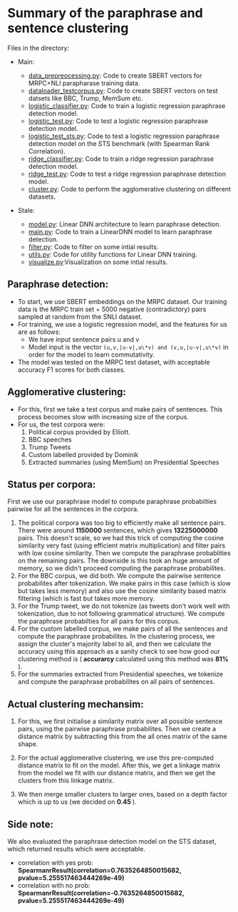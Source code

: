 # Summary of the paraphrase and sentence clustering

Files in the directory:

- Main:

  - [data_prepreocessing.py](data_preprocessing.py): Code to create SBERT vectors for MRPC+NLI parapharase training data.
  - [dataloader_testcorpus.py](dataloader_testcorpus.py): Code to create SBERT vectors on test datsets like BBC, Trump, MemSum etc.
  - [logistic_classifier.py](logistic_classifier.py): Code to train a logistic regression paraphrase detection model.
  - [logistic_test.py](logistic_test.py): Code to test a logistic regression paraphrase detection model.
  - [logistic_test_sts.py](logistic_test_sts.py): Code to test a logistic regression paraphrase detection model on the STS benchmark (with Spearman Rank Correlation).
  - [ridge_classifier.py](ridge_classifier.py): Code to train a ridge regression paraphrase detection model.
  - [ridge_test.py](ridge_test.py): Code to test a ridge regression paraphrase detection model.
  - [cluster.py](cluster.py): Code to perform the agglomerative clustering on different datasets.

- Stale:
  - [model.py](model.py): Linear DNN architecture to learn paraphrase detection.
  - [main.py](main.py): Code to train a LinearDNN model to learn paraphrase detection.
  - [filter.py](filter.py): Code to filter on some intial results.
  - [utils.py](utils.py): Code for utility functions for Linear DNN training.
  - [visualize.py](visualize.py):Visualization on some intial results.

## Paraphrase detection:

- To start, we use SBERT embeddings on the MRPC dataset. Our training data is the MRPC train set + 5000 negative (contradictory)
  pairs sampled at random from the SNLI dataset.
- For training, we use a logistic regression model, and the features for us are as follows:
  - We have input sentence pairs u and v
  - Model input is the vector `(u,v,|u-v|,u\*v) and (v,u,|u-v|,u\*v)` in order for the model to learn commutativity.
- The model was tested on the MRPC test dataset, with acceptable accuracy F1 scores for both classes.

## Agglomerative clustering:

- For this, first we take a test corpus and make pairs of sentences. This process becomes slow with increasing size of the corpus.
- For us, the test corpora were:
  1. Political corpus provided by Elliott.
  2. BBC speeches
  3. Trump Tweets
  4. Custom labelled provided by Dominik
  5. Extracted summaries (using MemSum) on Presidential Speeches

## Status per corpora:

First we use our paraphrase model to compute paraphrase probabilties pairwise for all the sentences in the corpora.

1. The political corpora was too big to efficiently make all sentence pairs. There were around <b> 1150000 </b> sentences, which gives <b> 13225000000 </b> pairs. This
   doesn't scale, so we had this trick of computing the cosine similarity very fast (using efficient matrix multiplication) and filter pairs with low cosine
   similarity. Then we compute the paraphrase probablities on the remaining pairs. The downside is this took an huge amount of memory, so we didn't proceed
   computing the paraphrase probabilites.
2. For the BBC corpus, we did both. We compute the pairwise sentence probabilites after tokenization. We make pairs in this case (which is slow but takes less memory) and also use the cosine similarity based matrix filtering (which is fast but takes more memory.
3. For the Trump tweet, we do not tokenize (as tweets don't work well with tokenization, due to not following grammatical structure). We compute the paraphrase probabilties for all pairs for this corpus.
4. For the custom labelled corpus, we make pairs of all the sentences and compute the paraphrase probabilites. In the clustering process, we assign the cluster's majority label to all, and then we calculate the accuracy using this approach as a sanity check to see how good our clustering method is (<b> accurarcy </b> calculated using this method was <b>81% </b>).
5. For the summaries extracted from Presidential speeches, we tokenize and compute the paraphrase probabilites on all pairs of sentences.

## Actual clustering mechansim:

1. For this, we first initialise a similarity matrix over all possible sentence pairs, using the pairwise paraphrase probabilites. Then we create a distance matrix by subtracting this from the all ones matrix of the same shape.

2. For the actual agglomerative clustering, we use this pre-computed distance matrix to fit on the model. After this, we get a linkage matrix from the model we fit with our distance matrix, and then we get the clusters from this linkage matrix.

3. We then merge smaller clusters to larger ones, based on a depth factor which is up to us (we decided on <b> 0.45 </b>).

## Side note:

We also evaluated the paraphrase detection model on the STS dataset, which returned results which were acceptable.

- correlation with yes prob: <b> SpearmanrResult(correlation=0.7635264850015682, pvalue=5.255517463444269e-49) </b>
- correlation with no prob: <b> SpearmanrResult(correlation=-0.7635264850015682, pvalue=5.255517463444269e-49) </b>
